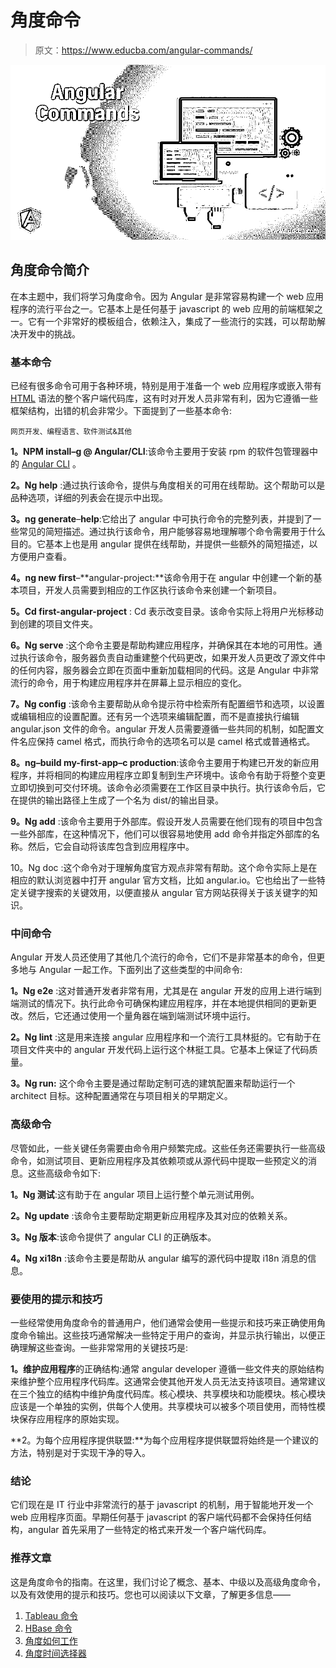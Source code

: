 # 角度命令

> 原文：<https://www.educba.com/angular-commands/>

![Angular Commands](img/63f564c411a007d154eafb2552b2260c.png)



## 角度命令简介

在本主题中，我们将学习角度命令。因为 Angular 是非常容易构建一个 web 应用程序的流行平台之一。它基本上是任何基于 javascript 的 web 应用的前端框架之一。它有一个非常好的模板组合，依赖注入，集成了一些流行的实践，可以帮助解决开发中的挑战。

### 基本命令

已经有很多命令可用于各种环境，特别是用于准备一个 web 应用程序或嵌入带有 [HTML](https://www.educba.com/career-in-html/) 语法的整个客户端代码库，这有时对开发人员非常有利，因为它遵循一些框架结构，出错的机会非常少。下面提到了一些基本命令:

<small>网页开发、编程语言、软件测试&其他</small>

**1。NPM install–g @ Angular/CLI**:该命令主要用于安装 rpm 的软件包管理器中的 [Angular CLI](https://www.educba.com/angular-cli-commands/) 。

**2。Ng help** :通过执行该命令，提供与角度相关的可用在线帮助。这个帮助可以是品种选项，详细的列表会在提示中出现。

**3。ng generate**–**help**:它给出了 angular 中可执行命令的完整列表，并提到了一些常见的简短描述。通过执行该命令，用户能够容易地理解哪个命令需要用于什么目的。它基本上也是用 angular 提供在线帮助，并提供一些额外的简短描述，以方便用户查看。

**4。ng new first**–**angular-project:**该命令用于在 angular 中创建一个新的基本项目，开发人员需要到相应的工作区执行该命令来创建一个新项目。

**5。Cd first-angular-project** : Cd 表示改变目录。该命令实际上将用户光标移动到创建的项目文件夹。

**6。Ng serve** :这个命令主要是帮助构建应用程序，并确保其在本地的可用性。通过执行该命令，服务器负责自动重建整个代码更改，如果开发人员更改了源文件中的任何内容，服务器会立即在页面中重新加载相同的代码。这是 Angular 中非常流行的命令，用于构建应用程序并在屏幕上显示相应的变化。

**7。Ng config** :该命令主要帮助从命令提示符中检索所有配置细节和选项，以设置或编辑相应的设置配置。还有另一个选项来编辑配置，而不是直接执行编辑 angular.json 文件的命令。angular 开发人员需要遵循一些共同的机制，如配置文件名应保持 camel 格式，而执行命令的选项名可以是 camel 格式或普通格式。

**8。ng–build my-first-app–c production**:该命令主要用于构建已开发的新应用程序，并将相同的构建应用程序立即复制到生产环境中。该命令有助于将整个变更立即切换到可交付环境。该命令必须需要在工作区目录中执行。执行该命令后，它在提供的输出路径上生成了一个名为 dist/的输出目录。

**9。Ng add** :该命令主要用于外部库。假设开发人员需要在他们现有的项目中包含一些外部库，在这种情况下，他们可以很容易地使用 add 命令并指定外部库的名称。然后，它会自动将该库包含到应用程序中。

10。Ng doc :这个命令对于理解角度官方观点非常有帮助。这个命令实际上是在相应的默认浏览器中打开 angular 官方文档，比如 angular.io。它也给出了一些特定关键字搜索的关键效用，以便直接从 angular 官方网站获得关于该关键字的知识。

### 中间命令

Angular 开发人员还使用了其他几个流行的命令，它们不是非常基本的命令，但更多地与 Angular 一起工作。下面列出了这些类型的中间命令:

**1。Ng e2e** :这对普通开发者非常有用，尤其是在 angular 开发的应用上进行端到端测试的情况下。执行此命令可确保构建应用程序，并在本地提供相同的更新更改。然后，它还通过使用一个量角器在端到端测试环境中运行。

**2。Ng lint** :这是用来连接 angular 应用程序和一个流行工具林挺的。它有助于在项目文件夹中的 angular 开发代码上运行这个林挺工具。它基本上保证了代码质量。

**3。Ng run:** 这个命令主要是通过帮助定制可选的建筑配置来帮助运行一个 architect 目标。这种配置通常在与项目相关的早期定义。

### 高级命令

尽管如此，一些关键任务需要由命令用户频繁完成。这些任务还需要执行一些高级命令，如测试项目、更新应用程序及其依赖项或从源代码中提取一些预定义的消息。这些高级命令如下:

**1。Ng 测试**:这有助于在 angular 项目上运行整个单元测试用例。

**2。Ng update** :该命令主要帮助定期更新应用程序及其对应的依赖关系。

**3。Ng 版本**:该命令提供了 angular CLI 的正确版本。

**4。Ng xi18n** :该命令主要是帮助从 angular 编写的源代码中提取 i18n 消息的信息。

### 要使用的提示和技巧

一些经常使用角度命令的普通用户，他们通常会使用一些提示和技巧来正确使用角度命令输出。这些技巧通常解决一些特定于用户的查询，并显示执行输出，以便正确理解这些查询。一些非常常用的关键技巧是:

**1。维护应用程序**的正确结构:通常 angular developer 遵循一些文件夹的原始结构来维护整个应用程序代码库。这通常会使其他开发人员无法支持该项目。通常建议在三个独立的结构中维护角度代码库。核心模块、共享模块和功能模块。核心模块应该是一个单独的实例，供每个人使用。共享模块可以被多个项目使用，而特性模块保存应用程序的原始实现。

**2。为每个应用程序提供联盟:**为每个应用程序提供联盟将始终是一个建议的方法，特别是对于实现干净的导入。

### 结论

它们现在是 IT 行业中非常流行的基于 javascript 的机制，用于智能地开发一个 web 应用程序页面。早期任何基于 javascript 的客户端代码都不会保持任何结构，angular 首先采用了一些特定的格式来开发一个客户端代码库。

### 推荐文章

这是角度命令的指南。在这里，我们讨论了概念、基本、中级以及高级角度命令，以及有效使用的提示和技巧。您也可以阅读以下文章，了解更多信息——

1.  [Tableau 命令](https://www.educba.com/tableau-commands/)
2.  [HBase 命令](https://www.educba.com/hbase-commands/)
3.  [角度如何工作](https://www.educba.com/how-angular-works/)
4.  [角度时间选择器](https://www.educba.com/angular-time-picker/)





